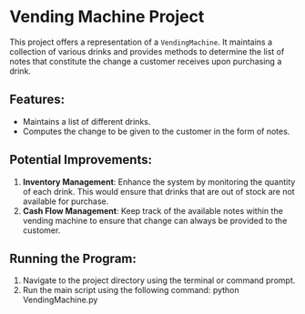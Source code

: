 # Vending Machine Project

This project offers a representation of a `VendingMachine`. It maintains a collection of various drinks and provides methods to determine the list of notes that constitute the change a customer receives upon purchasing a drink.

## Features:
- Maintains a list of different drinks.
- Computes the change to be given to the customer in the form of notes.

## Potential Improvements:

1. **Inventory Management**: Enhance the system by monitoring the quantity of each drink. This would ensure that drinks that are out of stock are not available for purchase.
2. **Cash Flow Management**: Keep track of the available notes within the vending machine to ensure that change can always be provided to the customer.

## Running the Program:
1. Navigate to the project directory using the terminal or command prompt.
2. Run the main script using the following command: python VendingMachine.py
